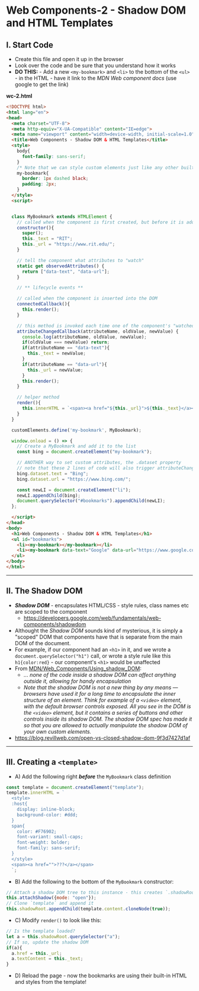 # Web Components-2 - Shadow DOM and HTML Templates

## I. Start Code

- Create this file and open it up in the browser
- Look over the code and be sure that you understand how it works
- **DO THIS:** - Add a new `<my-bookmark>` and `<li>` to the bottom of the `<ul>` - in the HTML - have it link to the *MDN Web component docs* (use google to get the link)

**wc-2.html**

```html
<!DOCTYPE html>
<html lang="en">
<head>
  <meta charset="UTF-8">
  <meta http-equiv="X-UA-Compatible" content="IE=edge">
  <meta name="viewport" content="width=device-width, initial-scale=1.0">
  <title>Web Components - Shadow DOM & HTML Templates</title>
  <style>
    body{
      font-family: sans-serif;
    }
    /* Note that we can style custom elements just like any other built-in element such as a <p>, <h1> etc*/
    my-bookmark{
      border: 1px dashed black;
      padding: 2px;
    }
  </style>
  <script>


  class MyBookmark extends HTMLElement {
    // called when the component is first created, but before it is added to the DOM
    constructor(){
      super();
      this._text = "RIT";
      this._url = "https://www.rit.edu/";
    }

    // tell the component what attributes to "watch"
    static get observedAttributes() {
      return ["data-text", "data-url"];
    }

    // ** lifecycle events **

    // called when the component is inserted into the DOM
    connectedCallback(){
      this.render();
    }

    // this method is invoked each time one of the component's "watched" attributes changes
    attributeChangedCallback(attributeName, oldValue, newValue) {
      console.log(attributeName, oldValue, newValue);
      if(oldValue === newValue) return;
      if(attributeName == "data-text"){
        this._text = newValue;
      }
      if(attributeName == "data-url"){
        this._url = newValue;
      }
      this.render();
    }

    // helper method
    render(){
      this.innerHTML = `<span><a href="${this._url}">${this._text}</a></span>`;
    }
  }

  customElements.define('my-bookmark', MyBookmark);

  window.onload = () => {
    // Create a MyBookmark and add it to the list
    const bing = document.createElement("my-bookmark");

    // ANOTHER way to set custom attributes, the .dataset property
    // note that these 2 lines of code will also trigger attributeChangedCallback()
    bing.dataset.text = "Bing";
    bing.dataset.url = "https://www.bing.com/";

    const newLI = document.createElement("li");
    newLI.appendChild(bing);
    document.querySelector("#bookmarks").appendChild(newLI);
  };

  </script>
</head>
<body>
  <h1>Web Components - Shadow DOM & HTML Templates</h1>
  <ul id="bookmarks">
    <li><my-bookmark></my-bookmark></li>
    <li><my-bookmark data-text="Google" data-url="https://www.google.com/"></my-bookmark></li>
  </ul>
</body>
</html>
```

<hr>

## II. The Shadow DOM
- ***Shadow DOM*** - encapsulates HTML/CSS - style rules, class names etc are scoped to the component
  - https://developers.google.com/web/fundamentals/web-components/shadowdom
- Althought the *Shadow DOM* sounds kind of mysterious, it is simply a "scoped" DOM that components have that is separate from the main DOM of the document. 
- For example, if our component had an `<h1>` in it,  and we wrote a `document.querySelector("h1")` call, or wrote a style rule like this `h1{color:red}` - our component's `<h1>` would be unaffected
- From [MDN/Web_Components/Using_shadow_DOM](https://developer.mozilla.org/en-US/docs/Web/Web_Components/Using_shadow_DOM):
  - *... none of the code inside a shadow DOM can affect anything outside it, allowing for handy encapsulation*
  - *Note that the shadow DOM is not a new thing by any means — browsers have used it for a long time to encapsulate the inner structure of an element. Think for example of a `<video>` element, with the default browser controls exposed. All you see in the DOM is the `<video>` element, but it contains a series of buttons and other controls inside its shadow DOM. The shadow DOM spec has made it so that you are allowed to actually manipulate the shadow DOM of your own custom elements.*
- https://blog.revillweb.com/open-vs-closed-shadow-dom-9f3d7427d1af

<hr> 

## III. Creating a `<template>`

- A) Add the following right ***before*** the `MyBookmark` class definition

```js
const template = document.createElement("template");
template.innerHTML = `
  <style>
  :host{
    display: inline-block;
    background-color: #ddd;
  }
  span{
    color: #F76902;
    font-variant: small-caps;
    font-weight: bolder;
    font-family: sans-serif;
  }
  </style>
  <span><a href="">???</a></span>
  `;
```

- B) Add the following to the bottom of the `MyBookmark` constructor:

```js
// Attach a shadow DOM tree to this instance - this creates `.shadowRoot` for us
this.attachShadow({mode: "open"});
// Clone `template` and append it
this.shadowRoot.appendChild(template.content.cloneNode(true));
```

- C) Modify `render()` to look like this:

```js
// Is the template loaded?
let a = this.shadowRoot.querySelector("a");
// If so, update the shadow DOM
if(a){
  a.href = this._url;
  a.textContent = this._text;
}
```

- D) Reload the page - now the bookmarks are using their built-in HTML and styles from the template!
